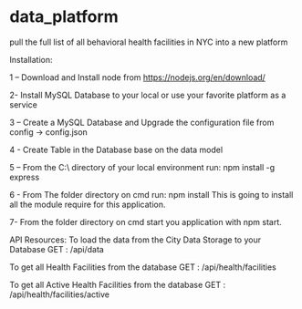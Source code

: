 # data_platform
pull the full list of all behavioral health facilities in NYC into a new platform

Installation: 

1 – Download and Install node from https://nodejs.org/en/download/

2- Install MySQL Database to your local or use your favorite platform as a service

3 – Create a MySQL Database and Upgrade the configuration file from config -> config.json

4 - Create Table in the Database base on the data model

5 – From the C:\ directory of your local environment run: npm install -g express

6 - From The folder directory on cmd run: npm install 
    This is going to install all the module require for this application.
    
7- From the folder directory on cmd start you application with npm start.


API Resources:
To load the data from the City Data Storage to your Database 
GET : /api/data


To get all Health Facilities from the database 
GET : /api/health/facilities

To get all Active Health Facilities from the database 
GET : /api/health/facilities/active
